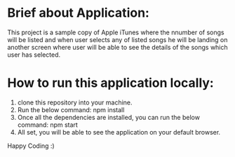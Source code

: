 # Brief about Application:
This project is a sample copy of Apple iTunes where the nnumber of songs will be 
listed and when user selects any of listed songs he will be landing on another 
screen where user will be able to see the details of the songs which user has 
selected.


# How to run this application locally:
1) clone this repository into your machine.
2) Run the below command:
    npm install
3) Once all the dependencies are installed, you can run the below command:
    npm start
4) All set, you will be able to see the application on your default browser.


Happy Coding :)
